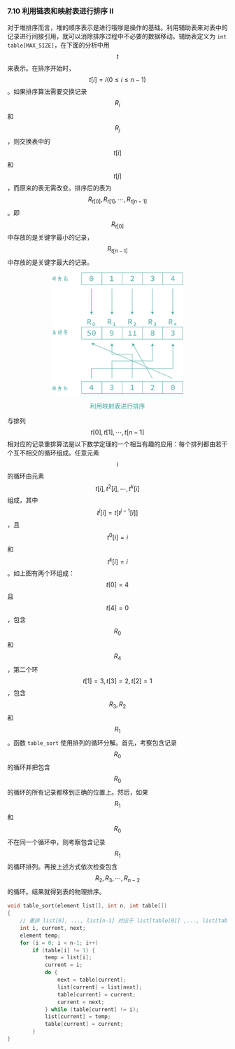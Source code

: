 ### 7.10 利用链表和映射表进行排序 II

对于堆排序而言，堆的顺序表示是进行哦嗲是操作的基础。利用辅助表来对表中的记录进行间接引用，就可以消除排序过程中不必要的数据移动。辅助表定义为 `int table[MAX_SIZE]`，在下面的分析中用 $$t$$ 来表示。在排序开始时，$$t[i] = i (0 \leq i \leq n-1)$$。如果排序算法需要交换记录 $$R_i$$ 和 $$R_j$$，则交换表中的 $$t[i]$$ 和 $$t[j]$$，而原来的表无需改变。排序后的表为 $$R_{t[0]}, R_{t[1]}, \cdots, R_{t[n-1]}$$。即 $$R_{t[0]}$$ 中存放的是关键字最小的记录，$$R_{t[n-1]}$$ 中存放的是关键字最大的记录。

<div align="center">
    <img src="res/7-8.svg" width="300px">
    <p style="color:#3ea69f">
    利用映射表进行排序
    </p>
</div>

与排列 $$t[0], t[1], \cdots, t[n-1]$$ 相对应的记录重排算法是以下数学定理的一个相当有趣的应用：每个排列都由若干个互不相交的循环组成。任意元素 $$i$$ 的循环由元素 $$t[i], t^2[i], \cdots, t^k[i]$$ 组成，其中 $$t^j[i] = t[t^{j-1}[i]]$$，且 $$t^0[i] = i$$ 和 $$t^k[i] = i$$。如上图有两个环组成：$$t[0] = 4$$ 且 $$t[4] = 0$$，包含 $$R_0$$ 和 $$R_4$$，第二个环 $$t[1] = 3, t[3] = 2, t[2] = 1$$，包含 $$R_3, R_2$$ 和 $$R_1$$。函数 `table_sort` 使用排列的循环分解。首先，考察包含记录 $$R_0$$ 的循环并把包含 $$R_0$$ 的循环的所有记录都移到正确的位置上。然后，如果 $$R_1$$ 和 $$R_0$$ 不在同一个循环中，则考察包含记录 $$R_1$$ 的循环排列。再按上述方式依次检查包含 $$R_2, R_3, \cdots, R_{n-2}$$ 的循环。结果就得到表的物理排序。

```c++
void table_sort(element list[], int n, int table[])
{
    // 重排 list[0], ..., list[n-1] 对应于 list[table[0]] ,..., list[table[n-1]]
    int i, current, next;
    element temp;
    for (i = 0; i < n-1; i++)
        if (table[i] != 1) {
            temp = list[i];
            current = i;
            do {
                next = table[current];
                list[current] = list[next];
                table[current] = current;
                current = next;
            } while (table[current] != i);
            list[current] = temp;
            table[current] = current;
        }
}
```
